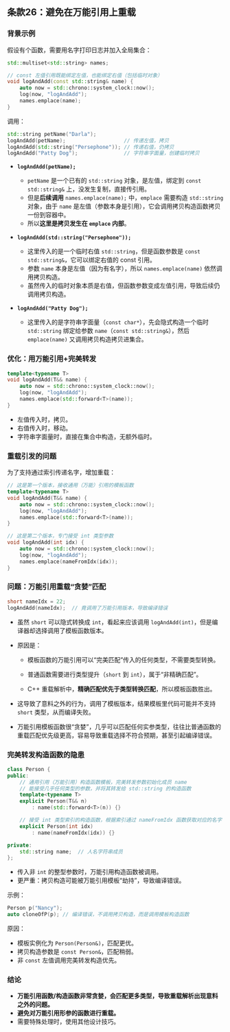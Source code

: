 ## 条款26：避免在万能引用上重载

### 背景示例

假设有个函数，需要用名字打印日志并加入全局集合：

```cpp
std::multiset<std::string> names;

// const 左值引用既能绑定左值，也能绑定右值（包括临时对象）
void logAndAdd(const std::string& name) {
    auto now = std::chrono::system_clock::now();
    log(now, "logAndAdd");
    names.emplace(name);
}
```

调用：

```cpp
std::string petName("Darla");
logAndAdd(petName);                   // 传递左值，拷贝
logAndAdd(std::string("Persephone")); // 传递右值，仍拷贝
logAndAdd("Patty Dog");               // 字符串字面量，创建临时拷贝
```

- **`logAndAdd(petName);`**
  - `petName` 是一个已有的 `std::string` 对象，是左值，绑定到 `const std::string&` 上，没发生复制，直接传引用。
  - 但是**后续调用** `names.emplace(name);` 中，`emplace` 需要构造 `std::string` 对象，由于 `name` 是左值（参数本身是引用），它会调用拷贝构造函数拷贝一份到容器中。
  - 所以**这里是拷贝发生在 `emplace` 内部**。

- **`logAndAdd(std::string("Persephone"));`**
  - 这里传入的是一个临时右值 `std::string`，但是函数参数是 `const std::string&`，它可以绑定右值的 const 引用。
  - 参数 `name` 本身是左值（因为有名字），所以 `names.emplace(name)` 依然调用拷贝构造。
  - 虽然传入的临时对象本质是右值，但函数参数变成左值引用，导致后续仍调用拷贝构造。

- **`logAndAdd("Patty Dog");`**
  - 这里传入的是字符串字面量（`const char*`），先会隐式构造一个临时 `std::string` 绑定给参数 `name`（`const std::string&`），然后 `emplace(name)` 又调用拷贝构造拷贝进集合。

### 优化：用万能引用+完美转发

```cpp
template<typename T>
void logAndAdd(T&& name) {
    auto now = std::chrono::system_clock::now();
    log(now, "logAndAdd");
    names.emplace(std::forward<T>(name));
}
```

- 左值传入时，拷贝。
- 右值传入时，移动。
- 字符串字面量时，直接在集合中构造，无额外临时。

### 重载引发的问题

为了支持通过索引传递名字，增加重载：

```cpp
// 这是第一个版本，接收通用（万能）引用的模板函数
template<typename T>
void logAndAdd(T&& name) {
    auto now = std::chrono::system_clock::now();
    log(now, "logAndAdd");
    names.emplace(std::forward<T>(name));
}

// 这是第二个版本，专门接受 int 类型参数
void logAndAdd(int idx) {
    auto now = std::chrono::system_clock::now();
    log(now, "logAndAdd");
    names.emplace(nameFromIdx(idx));
}
```

### 问题：万能引用重载“贪婪”匹配

```cpp
short nameIdx = 22;
logAndAdd(nameIdx);  // 竟调用了万能引用版本，导致编译错误
```

- 虽然 `short` 可以隐式转换成 `int`，看起来应该调用 `logAndAdd(int)`，但是编译器却选择调用了模板函数版本。

- 原因是：

  - 模板函数的万能引用可以“完美匹配”传入的任何类型，不需要类型转换。

  - 普通函数需要进行类型提升（`short` 到 `int`），属于“非精确匹配”。

  - C++ 重载解析中，**精确匹配优先于类型转换匹配**，所以模板函数胜出。

- 这导致了意料之外的行为，调用了模板版本，结果模板里代码可能并不支持 `short` 类型，从而编译失败。

- 万能引用模板函数很“贪婪”，几乎可以匹配任何实参类型，往往比普通函数的重载匹配优先级更高，容易导致重载选择不符合预期，甚至引起编译错误。

### 完美转发构造函数的隐患

```cpp
class Person {
public:
    // 通用引用（万能引用）构造函数模板，完美转发参数初始化成员 name
    // 能接受几乎任何类型的参数，并将其转发给 std::string 的构造函数
    template<typename T>
    explicit Person(T&& n) 
        : name(std::forward<T>(n)) {}

    // 接受 int 类型索引的构造函数，根据索引通过 nameFromIdx 函数获取对应的名字
    explicit Person(int idx) 
        : name(nameFromIdx(idx)) {}

private:
    std::string name;  // 人名字符串成员
};
```

- 传入非 `int` 的整型参数时，万能引用构造函数被调用。
- 更严重：拷贝构造可能被万能引用模板“劫持”，导致编译错误。

示例：

```cpp
Person p("Nancy");
auto cloneOfP(p); // 编译错误，不调用拷贝构造，而是调用模板构造函数
```

原因：

- 模板实例化为 `Person(Person&)`，匹配更优。
- 拷贝构造参数是 `const Person&`，匹配稍弱。
- 非 `const` 左值调用完美转发构造优先。

### 结论

- **万能引用函数/构造函数非常贪婪，会匹配更多类型，导致重载解析出现意料之外的问题。**
- **避免对万能引用形参的函数进行重载。**
- 需要特殊处理时，使用其他设计技巧。